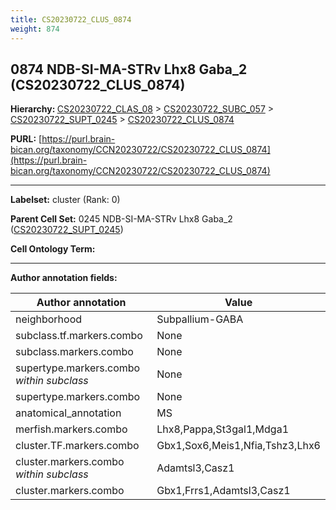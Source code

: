 ```yaml
---
title: CS20230722_CLUS_0874
weight: 874
---
```

## 0874 NDB-SI-MA-STRv Lhx8 Gaba_2 (CS20230722_CLUS_0874)
<b>Hierarchy: </b>
[CS20230722_CLAS_08](../CS20230722_CLAS_08) >
[CS20230722_SUBC_057](../CS20230722_SUBC_057) >
[CS20230722_SUPT_0245](../CS20230722_SUPT_0245) >
[CS20230722_CLUS_0874](../CS20230722_CLUS_0874)

**PURL:** [https://purl.brain-bican.org/taxonomy/CCN20230722/CS20230722_CLUS_0874](https://purl.brain-bican.org/taxonomy/CCN20230722/CS20230722_CLUS_0874)

---


**Labelset:** cluster (Rank: 0)

**Parent Cell Set:** 0245 NDB-SI-MA-STRv Lhx8 Gaba_2 ([CS20230722_SUPT_0245](../CS20230722_SUPT_0245))



**Cell Ontology Term:** 

[MARKER GENES.]: #


---

[TRANSFERRED ANNOTATIONS.]: #


[AUTHOR ANNOTATION FIELDS.]: #


**Author annotation fields:**

| Author annotation | Value |
|-------------------|-------|
|neighborhood|Subpallium-GABA|
|subclass.tf.markers.combo|None|
|subclass.markers.combo|None|
|supertype.markers.combo _within subclass_|None|
|supertype.markers.combo|None|
|anatomical_annotation|MS|
|merfish.markers.combo|Lhx8,Pappa,St3gal1,Mdga1|
|cluster.TF.markers.combo|Gbx1,Sox6,Meis1,Nfia,Tshz3,Lhx6|
|cluster.markers.combo _within subclass_|Adamtsl3,Casz1|
|cluster.markers.combo|Gbx1,Frrs1,Adamtsl3,Casz1|
